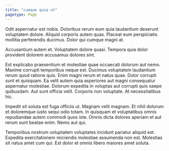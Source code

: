 ```yaml
---
title: "cumque quia ut"
pagetype: Page
---
```

Odit aspernatur est nobis. Doloribus rerum eum quia laudantium deserunt voluptatem dolore. Aliquid corporis autem quas. Placeat eum perspiciatis mollitia perferendis ducimus. Dolor qui cumque magni at.

Accusantium autem et. Voluptatem dolore quasi. Tempora quia dolor provident dolorem accusamus dolores sint.

Est explicabo praesentium et molestiae quae occaecati dolorum aut nemo. Maxime corrupti temporibus neque est. Ducimus voluptatem laudantium rerum quod ratione quis. Enim magni rerum et natus quae. Dolor corrupti sunt et quisquam.
Ea velit autem quia asperiores aut magni consequatur aspernatur molestiae. Dolorum expedita in voluptas aut corrupti quis saepe quibusdam. Aut sunt officia velit. Corporis non voluptate. At necessitatibus hic.

Impedit sit soluta est fuga officiis ut. Magnam velit magnam. Et nihil dolorum et doloremque iusto sequi odio totam. In quisquam et voluptatibus omnis repudiandae autem commodi quos iste. Omnis dicta dolores aperiam et aut rerum sunt beatae enim. Nemo aut qui.

Temporibus nostrum voluptatem voluptates incidunt pariatur aliquid est. Expedita exercitationem reiciendis molestiae assumenda non est. Molestias sit natus amet cum qui. Est dolor et omnis libero maiores amet soluta.
